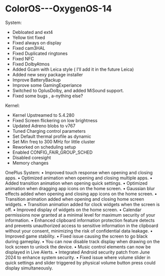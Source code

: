 # ColorOS---OxygenOS-14

System:

- Debloated and ext4
- Yellow tint fixed
- Fixed always on display
- Fixed cam3HAL
- Fixed Duplicated ringtones
- Fixed NFC
- Fixed DolbyAtmos
- Added Gcam with Leica style ( I'll add it in the future Leica)
- Added new sexy package installer 
- Improve BatteryBackup
- Improve some GamingExperiance
- Switched to OplusDolby, and added MiSound support.
- Fixed some bugs , a-nything else?


Kernel:

- Kernel Upstreamed to 5.4.280
- Fixed Screen flickering on low brightness
- Updated Adreno blobs to v767
- Tuned Charging control parameters
- Set Default thermal profile as dynamic
- Set Min freq to 300 MHz for little cluster
- Reworked on scheduling setup
- Enabled CONFIG_FAIR_GROUP_SCHED
- Disabled coresight
- Memory changes

OnePlus System:
• Improved touch response when opening and closing apps.
• Optimized animation when opening and closing multiple apps.
• Added transition animation when opening quick settings.
• Optimized animation when dragging app icons on the home screen.
• Gaussian blur effects added when opening and closing app icons on the home screen.
• Transition animation added when opening and closing home screen widgets.
• Transition animation added for clock widgets when the screen is off.
• Improved display of widgets on the home screen.
• Calendar permissions now granted at a minimal level for maximum security of your information.
• Enhanced clipboard information protection feature detects and prevents unauthorized access to sensitive information in the clipboard without your consent, minimizing the risk of confidential data leakage.
• Improved game stability.
• Fixed issue causing the screen to go black during gameplay.
• You can now disable track display when drawing on the lock screen to unlock the device.
• Music control elements can now be displayed in Live Alerts.
• Integrated Android security patch from June 2024 to enhance system security.
• Fixed issue where volume slider in quick settings and slider triggered by physical volume button press could display simultaneously.
